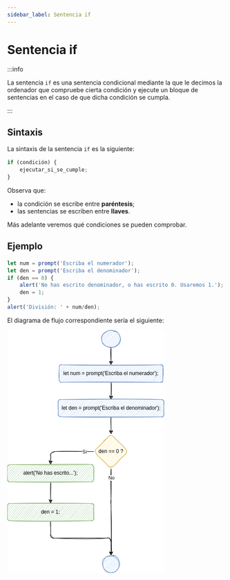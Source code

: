 ```yaml
---
sidebar_label: Sentencia if
---
```

# Sentencia if

:::info

La sentencia `if` es una sentencia condicional mediante la que le decimos la ordenador que compruebe cierta condición y ejecute un bloque de sentencias en el caso de que dicha condición se cumpla.

:::


## Sintaxis

La sintaxis de la sentencia `if` es la siguiente:

```javascript
if (condición) {
    ejecutar_si_se_cumple;
}
```

Observa que:

-   la condición se escribe entre **paréntesis**;
-   las sentencias se escriben entre **llaves**.

Más adelante veremos qué condiciones se pueden comprobar.


## Ejemplo

```javascript
let num = prompt('Escriba el numerador');
let den = prompt('Escriba el denominador');
if (den == 0) {
    alert('No has escrito denominador, o has escrito 0. Usaremos 1.');
    den = 1;
}
alert('División: ' + num/den);
```

El diagrama de flujo correspondiente sería el siguiente:

![img](../../static/img/if-sentence-example.drawio.png)
